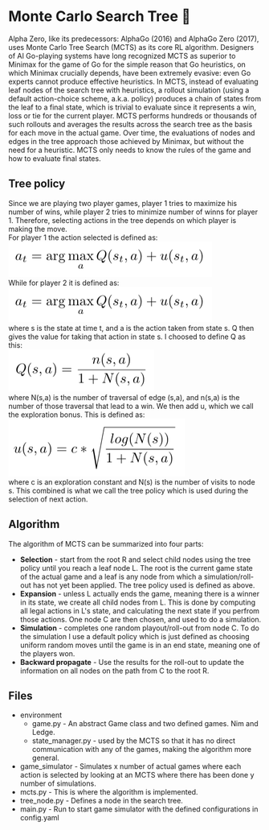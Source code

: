 # Monte Carlo Search Tree 🌲

Alpha Zero, like its predecessors: AlphaGo (2016) and AlphaGo Zero (2017), uses Monte Carlo Tree Search (MCTS) as 
its core RL algorithm. Designers of AI Go-playing systems have long recognized MCTS as superior to Minimax for the 
game of Go for the simple reason that Go heuristics, on which Minimax crucially depends, have been extremely evasive: 
even Go experts cannot produce effective heuristics. In MCTS, instead of evaluating leaf nodes of the search tree with 
heuristics, a rollout simulation (using a default action-choice scheme, a.k.a. policy) produces a chain of states from
the leaf to a final state, which is trivial to evaluate since it represents a win, loss or tie for the current player.
MCTS performs hundreds or thousands of such rollouts and averages the results across the search tree as the basis 
for each move in the actual game. Over time, the evaluations of nodes and edges in the tree approach those achieved 
by Minimax, but without the need for a heuristic. MCTS only needs to know the rules of the game and how to evaluate 
final states.
## Tree policy
Since we are playing two player games, player 1 tries to maximize
his number of wins, while player 2 tries to minimize number of winns for player 1. Therefore, 
selecting actions in the tree depends on which player is making the move. <br>
For player 1 the action selected is defined as:<br>
![action1](images/action_p1.png) <br>
While for player 2 it is defined as: <br>
![action1](images/action_p1.png) <br>
where s is the state at time t, and a is the action taken from state s. Q then gives the value for taking
that action in state s. I choosed to define Q as this: <br>
![action1](images/q.png) <br>
where N(s,a) is the number of traversal of edge (s,a), 
and n(s,a) is the number of those traversal that lead to a win.
We then add u, which we call the exploration bonus. This is defined as: <br>
![action1](images/u.png) <br>
where c is an exploration constant and N(s) is the number of visits to node s. This combined
is what we call the tree policy which is used during the selection
of next action. 

## Algorithm
The algorithm of MCTS can be summarized into four parts:
* **Selection** - start from the root R and select child nodes using the tree policy
until you reach a leaf node L. The root is the current game state of the actual game and 
a leaf is any node from which a simulation/roll-out has not yet been applied.
The tree policy used is defined as above. 
* **Expansion** - unless L actually ends the game, meaning there is a winner in its state, we 
create all child nodes from L. This is done by computing all legal actions in L's state,
and calculating the next state if you perfrom those actions. One node C
are then chosen, and used to do a simulation.
* **Simulation** - completes one random playout/roll-out from node C. To do the simulation 
I use a default policy which is just defined as choosing uniform random moves until 
the game is in an end state, meaning one of the players won.
* **Backward propagate** - Use the results for the roll-out to update the information
on all nodes on the path from C to the root R. 

## Files

* environment
    * game.py - An abstract Game class and two defined games. Nim and Ledge.
    * state_manager.py - used by the MCTS so that it has no direct communication with any of the games,
    making the algorithm more general.
* game_simulator - Simulates x number of actual games where each action is selected by looking 
at an MCTS where there has been done y number of simulations. 
* mcts.py - This is where the algorithm is implemented.
* tree_node.py - Defines a node in the search tree.
* main.py - Run to start game simulator with the defined configurations in config.yaml
